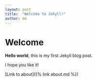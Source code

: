```yaml
---
layout: post
title:  "Welcome to Jekyll!"
author: me
---
```


# Welcome

**Hello world**, this is my first Jekyll blog post.

I hope you like it!

[Link to about]({% link about.md %})
